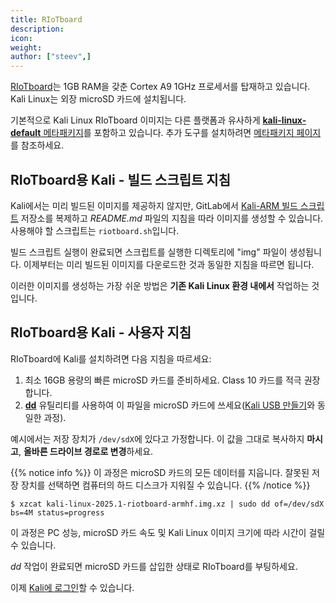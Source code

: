 ```yaml
---
title: RIoTboard
description:
icon:
weight:
author: ["steev",]
---
```


[RIoTboard](http://riotboard.org/)는 1GB RAM을 갖춘 Cortex A9 1GHz 프로세서를 탑재하고 있습니다. Kali Linux는 외장 microSD 카드에 설치됩니다.

기본적으로 Kali Linux RIoTboard 이미지는 다른 플랫폼과 유사하게 [**kali-linux-default** 메타패키지](/docs/general-use/metapackages/)를 포함하고 있습니다. 추가 도구를 설치하려면 [메타패키지 페이지](/docs/general-use/metapackages/)를 참조하세요.

## RIoTboard용 Kali - 빌드 스크립트 지침

Kali에서는 미리 빌드된 이미지를 제공하지 않지만, GitLab에서 [Kali-ARM 빌드 스크립트](https://gitlab.com/kalilinux/build-scripts/kali-arm) 저장소를 복제하고 _README.md_ 파일의 지침을 따라 이미지를 생성할 수 있습니다. 사용해야 할 스크립트는 `riotboard.sh`입니다.

빌드 스크립트 실행이 완료되면 스크립트를 실행한 디렉토리에 "img" 파일이 생성됩니다. 이제부터는 미리 빌드된 이미지를 다운로드한 것과 동일한 지침을 따르면 됩니다.

이러한 이미지를 생성하는 가장 쉬운 방법은 **기존 Kali Linux 환경 내에서** 작업하는 것입니다.

## RIoTboard용 Kali - 사용자 지침

RIoTboard에 Kali를 설치하려면 다음 지침을 따르세요:

1. 최소 16GB 용량의 빠른 microSD 카드를 준비하세요. Class 10 카드를 적극 권장합니다.
2. **[dd](https://manpages.debian.org/testing/coreutils/dd.1.en.html)** 유틸리티를 사용하여 이 파일을 microSD 카드에 쓰세요([Kali USB 만들기](/docs/usb/live-usb-install-with-windows/)와 동일한 과정).

예시에서는 저장 장치가 `/dev/sdX`에 있다고 가정합니다. 이 값을 그대로 복사하지 **마시고**, **올바른 드라이브 경로로 변경**하세요.

{{% notice info %}}
이 과정은 microSD 카드의 모든 데이터를 지웁니다. 잘못된 저장 장치를 선택하면 컴퓨터의 하드 디스크가 지워질 수 있습니다.
{{% /notice %}}

```console
$ xzcat kali-linux-2025.1-riotboard-armhf.img.xz | sudo dd of=/dev/sdX bs=4M status=progress
```

이 과정은 PC 성능, microSD 카드 속도 및 Kali Linux 이미지 크기에 따라 시간이 걸릴 수 있습니다.

_dd_ 작업이 완료되면 microSD 카드를 삽입한 상태로 RIoTboard를 부팅하세요.

이제 [Kali에 로그인](/docs/introduction/default-credentials/)할 수 있습니다.
